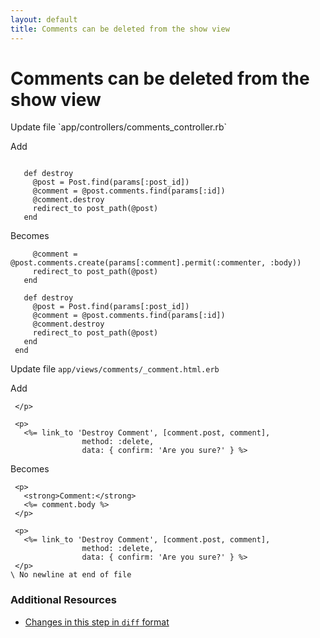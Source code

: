 ```yaml
---
layout: default
title: Comments can be deleted from the show view
---
```


<h1 id="main">Comments can be deleted from the show view</h1>
Update file `app/controllers/comments_controller.rb`

Add
<pre><code>&nbsp;
   def destroy
     @post = Post.find(params[:post_id])
     @comment = @post.comments.find(params[:id])
     @comment.destroy
     redirect_to post_path(@post)
   end</code></pre>


Becomes
<pre><code>     @comment = @post.comments.create(params[:comment].permit(:commenter, :body))
     redirect_to post_path(@post)
   end
&nbsp;
   def destroy
     @post = Post.find(params[:post_id])
     @comment = @post.comments.find(params[:id])
     @comment.destroy
     redirect_to post_path(@post)
   end
 end
</code></pre>


Update file `app/views/comments/_comment.html.erb`

Add
<pre><code> &lt;/p&gt;
&nbsp;
 &lt;p&gt;
   &lt;%= link_to &#39;Destroy Comment&#39;, [comment.post, comment],
                method: :delete,
                data: { confirm: &#39;Are you sure?&#39; } %&gt;</code></pre>


Becomes
<pre><code> &lt;p&gt;
   &lt;strong&gt;Comment:&lt;/strong&gt;
   &lt;%= comment.body %&gt;
 &lt;/p&gt;
&nbsp;
 &lt;p&gt;
   &lt;%= link_to &#39;Destroy Comment&#39;, [comment.post, comment],
                method: :delete,
                data: { confirm: &#39;Are you sure?&#39; } %&gt;
 &lt;/p&gt;
\ No newline at end of file
</code></pre>



### Additional Resources

* [Changes in this step in `diff` format](https://github.com/software-academy/rails_getting_started_bdd/commit/9e5dc158e719943ad07f3185dcdb5d3efce3a054)

